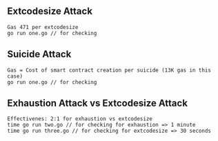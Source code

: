 ## Extcodesize Attack
```
Gas 471 per extcodesize
go run one.go // for checking
```

## Suicide Attack
```
Gas = Cost of smart contract creation per suicide (13K gas in this case)
go run one.go // for checking
```
## Exhaustion Attack vs Extcodesize Attack
```
Effectivenes: 2:1 for exhaustion vs extcodesize
time go run two.go // for checking for exhaustion => 1 minute
time go run three.go // for checking for extcodesize => 30 seconds
```
